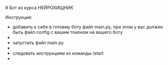 #   Бот из курса НЕЙРОХИЩНИК

Инструкция:

- добавить к себе в готовму боту файл main.py, при этом у вас должен быть файл config с вашим токеном на вашего боту
- 
- запустить файл main.py
- 
- следовать инструкциям из команды /start
- 
